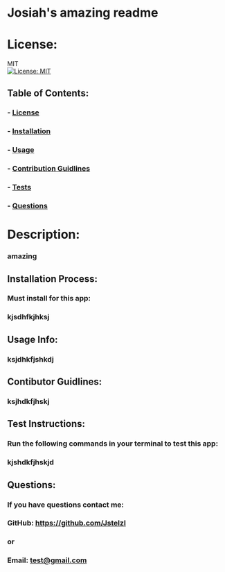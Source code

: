 
  # Josiah's amazing readme

  # License:
  MIT<br>[![License: MIT](https://img.shields.io/badge/License-MIT-yellow.svg)](https://opensource.org/licenses/MIT)


  ## Table of Contents:
  ### - [License](#license)
  ### - [Installation](#installation)
  ### - [Usage](#usage)
  ### - [Contribution Guidlines](#contributors)
  ### - [Tests](#tests)
  ### - [Questions](#questions)

  # Description:
  ### amazing

  ## Installation Process:
  ### Must install for this app:
  ### kjsdhfkjhksj

  ## Usage Info:
  ### ksjdhkfjshkdj

  ## Contibutor Guidlines:
  ### ksjhdkfjhskj

  ## Test Instructions:
  ### Run the following commands in your terminal to test this app:
  ### kjshdkfjhskjd

  ## Questions: 
  ### If you have questions contact me:
  ### GitHub: https://github.com/Jstelzl
  ### or
  ### Email: test@gmail.com

